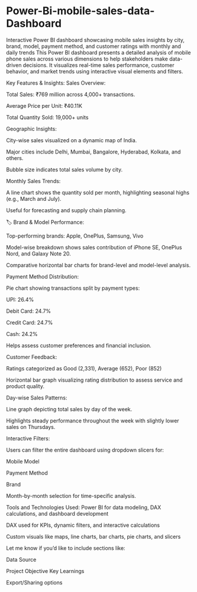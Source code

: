 # Power-Bi-mobile-sales-data-Dashboard
Interactive Power BI dashboard showcasing mobile sales insights by city, brand, model, payment method, and customer ratings with monthly and daily trends
This Power BI dashboard presents a detailed analysis of mobile phone sales across various dimensions to help stakeholders make data-driven decisions. It visualizes real-time sales performance, customer behavior, and market trends using interactive visual elements and filters.

Key Features & Insights:
Sales Overview:

Total Sales: ₹769 million across 4,000+ transactions.

Average Price per Unit: ₹40.11K

Total Quantity Sold: 19,000+ units

Geographic Insights:

City-wise sales visualized on a dynamic map of India.

Major cities include Delhi, Mumbai, Bangalore, Hyderabad, Kolkata, and others.

Bubble size indicates total sales volume by city.

Monthly Sales Trends:

A line chart shows the quantity sold per month, highlighting seasonal highs (e.g., March and July).

Useful for forecasting and supply chain planning.

🏷 Brand & Model Performance:

Top-performing brands: Apple, OnePlus, Samsung, Vivo

Model-wise breakdown shows sales contribution of iPhone SE, OnePlus Nord, and Galaxy Note 20.

Comparative horizontal bar charts for brand-level and model-level analysis.

Payment Method Distribution:

Pie chart showing transactions split by payment types:

UPI: 26.4%

Debit Card: 24.7%

Credit Card: 24.7%

Cash: 24.2%

Helps assess customer preferences and financial inclusion.

Customer Feedback:

Ratings categorized as Good (2,331), Average (652), Poor (852)

Horizontal bar graph visualizing rating distribution to assess service and product quality.

Day-wise Sales Patterns:

Line graph depicting total sales by day of the week.

Highlights steady performance throughout the week with slightly lower sales on Thursdays.

Interactive Filters:

Users can filter the entire dashboard using dropdown slicers for:

Mobile Model

Payment Method

Brand

Month-by-month selection for time-specific analysis.

Tools and Technologies Used:
Power BI for data modeling, DAX calculations, and dashboard development

DAX used for KPIs, dynamic filters, and interactive calculations

Custom visuals like maps, line charts, bar charts, pie charts, and slicers

Let me know if you’d like to include sections like:

Data Source

Project Objective
Key Learnings

Export/Sharing options
